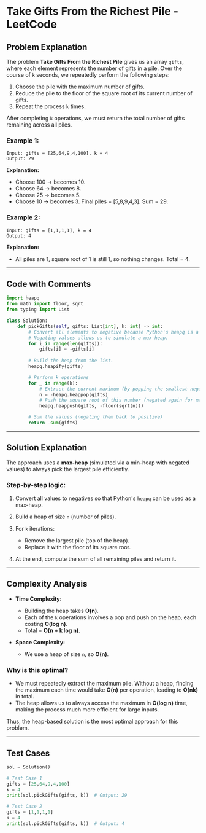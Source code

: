 # Take Gifts From the Richest Pile - LeetCode

## Problem Explanation

The problem **Take Gifts From the Richest Pile** gives us an array `gifts`, where each element represents the number of gifts in a pile. Over the course of `k` seconds, we repeatedly perform the following steps:

1. Choose the pile with the maximum number of gifts.
2. Reduce the pile to the floor of the square root of its current number of gifts.
3. Repeat the process `k` times.

After completing `k` operations, we must return the total number of gifts remaining across all piles.

### Example 1:

```
Input: gifts = [25,64,9,4,100], k = 4
Output: 29
```

**Explanation:**

* Choose 100 → becomes 10.
* Choose 64 → becomes 8.
* Choose 25 → becomes 5.
* Choose 10 → becomes 3.
  Final piles = [5,8,9,4,3]. Sum = 29.

### Example 2:

```
Input: gifts = [1,1,1,1], k = 4
Output: 4
```

**Explanation:**

* All piles are 1, square root of 1 is still 1, so nothing changes.
  Total = 4.

---

## Code with Comments

```python
import heapq
from math import floor, sqrt
from typing import List

class Solution:
    def pickGifts(self, gifts: List[int], k: int) -> int:
        # Convert all elements to negative because Python's heapq is a min-heap by default.
        # Negating values allows us to simulate a max-heap.
        for i in range(len(gifts)):
            gifts[i] = -gifts[i]
        
        # Build the heap from the list.
        heapq.heapify(gifts)

        # Perform k operations
        for _ in range(k):
            # Extract the current maximum (by popping the smallest negative value)
            n = -heapq.heappop(gifts)
            # Push the square root of this number (negated again for max-heap behavior)
            heapq.heappush(gifts, -floor(sqrt(n)))

        # Sum the values (negating them back to positive)
        return -sum(gifts)
```

---

## Solution Explanation

The approach uses a **max-heap** (simulated via a min-heap with negated values) to always pick the largest pile efficiently.

### Step-by-step logic:

1. Convert all values to negatives so that Python's `heapq` can be used as a max-heap.
2. Build a heap of size `n` (number of piles).
3. For `k` iterations:

   * Remove the largest pile (top of the heap).
   * Replace it with the floor of its square root.
4. At the end, compute the sum of all remaining piles and return it.

---

## Complexity Analysis

* **Time Complexity:**

  * Building the heap takes **O(n)**.
  * Each of the `k` operations involves a pop and push on the heap, each costing **O(log n)**.
  * Total = **O(n + k log n)**.

* **Space Complexity:**

  * We use a heap of size `n`, so **O(n)**.

### Why is this optimal?

* We must repeatedly extract the maximum pile. Without a heap, finding the maximum each time would take **O(n)** per operation, leading to **O(nk)** in total.
* The heap allows us to always access the maximum in **O(log n)** time, making the process much more efficient for large inputs.

Thus, the heap-based solution is the most optimal approach for this problem.

---

## Test Cases

```python
sol = Solution()

# Test Case 1
gifts = [25,64,9,4,100]
k = 4
print(sol.pickGifts(gifts, k))  # Output: 29

# Test Case 2
gifts = [1,1,1,1]
k = 4
print(sol.pickGifts(gifts, k))  # Output: 4
```